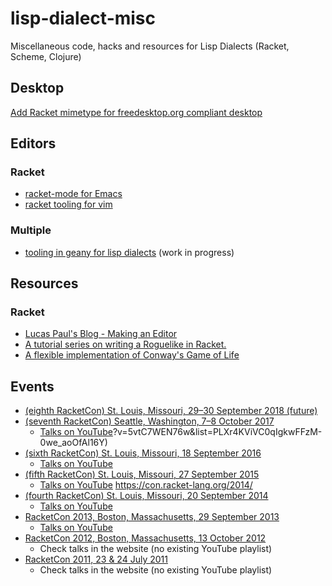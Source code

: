 # lisp-dialect-misc
Miscellaneous code, hacks and resources for Lisp Dialects (Racket, Scheme, Clojure)

## Desktop

[Add Racket mimetype for freedesktop.org compliant desktop](desktop/install_racket_mimetype.sh)

## Editors

### Racket
* [racket-mode for Emacs](https://github.com/greghendershott/racket-mode)
* [racket tooling for vim](https://github.com/wlangstroth/vim-racket)

### Multiple
* [tooling in geany for lisp dialects](https://github.com/quipa/geany/tree/lisp_dialects) (work in progress)

## Resources

### Racket
* [Lucas Paul's Blog - Making an Editor](www.cs.yale.edu/homes/lucas.paul/posts/2017-07-31-making-an-editor.html)
* [A tutorial series on writing a Roguelike in Racket.](https://github.com/jpverkamp/racket-roguelike)
* [A flexible implementation of Conway's Game of Life](https://www.refsmmat.com/posts/2016-01-25-conway-game-of-life.html)


## Events 
* [(eighth RacketCon) St. Louis, Missouri, 29–30 September 2018 (future)](https://con.racket-lang.org/)
* [(seventh RacketCon) Seattle, Washington, 7–8 October 2017](http://con.racket-lang.org/2017)
    * [Talks on YouTube](https://www.youtube.com/watch)?v=5vtC7WEN76w&list=PLXr4KViVC0qIgkwFFzM-0we_aoOfAl16Y)
* [(sixth RacketCon) St. Louis, Missouri, 18 September  2016](https://con.racket-lang.org/2016/)
    * [Talks on YouTube](https://www.youtube.com/watch?v=nOyIKCszNeI&list=PLXr4KViVC0qKSiKGO6Vz9EtxUfKPb1Ma0)
* [(fifth RacketCon) St. Louis, Missouri, 27 September 2015](https://con.racket-lang.org/2015/)
    * [Talks on YouTube](https://www.youtube.com/watch?v=JnczIyPXGfc&list=PLXr4KViVC0qJAsNuDeQzhFDjMK1gEdls8)
    https://con.racket-lang.org/2014/
* [(fourth RacketCon) St. Louis, Missouri, 20 September 2014](https://con.racket-lang.org/2014/)
    * [Talks on YouTube](https://www.youtube.com/watch?v=2ZrM0aYaqJM&list=PLXr4KViVC0qI9t3lizitiFJ1cFIeN2Gdh)
* [RacketCon 2013, Boston, Massachusetts, 29 September 2013](https://con.racket-lang.org/2013/)
    * [Talks on YouTube](https://www.youtube.com/watch?v=37owCjWnkK0&list=PLXr4KViVC0qLyXpinlARzSDWaQTCzaGw3)
* [RacketCon 2012, Boston, Massachusetts, 13 October 2012](https://con.racket-lang.org/2012/)
    * Check talks in the website (no existing YouTube playlist)
* [RacketCon 2011, 23 & 24 July 2011](https://con.racket-lang.org/2011/)
    * Check talks in the website (no existing YouTube playlist)
